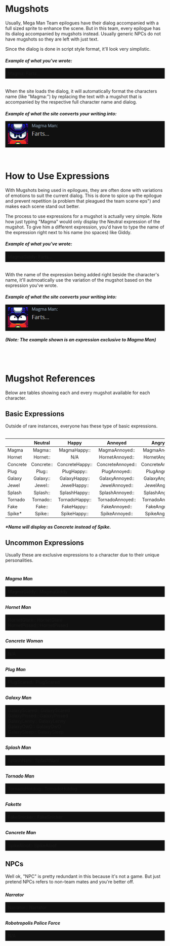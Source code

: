 <h1>Mugshots</h1>

Usually, Mega Man Team epilogues have their dialog accompanied with a full sized sprite to enhance the scene. But in this team, every epilogue has its dialog accompanied by mugshots instead. Usually generic NPCs do not have mugshots so they are left with just text.

Since the dialog is done in script style format, it'll look very simplistic.

<h5>Example of what you've wrote:</h5>
<div style="background-color:#101010; margin-top:-8px; text-align:left; vertical-align: middle; padding:8px;">Magma: Farts...</div><br>

When the site loads the dialog, it will automatically format the characters name (like "Magma:") by replacing the text with a mugshot that is accompanied by the respective full character name and dialog.

<h5>Example of what the site converts your writing into:</h5>
<div style="background-color:#101010; margin-top:-8px; text-align:left; vertical-align: middle; padding:8px;"><img src="assets/images/guide/example1.png"></div>
<br><br>
<h1>How to Use Expressions</h1>

With Mugshots being used in epilogues, they are often done with variations of emotions to suit the current dialog. This is done to spice up the epilogue and prevent repetition (a problem that pleagued the team scene eps") and makes each scene stand out better.

The process to use expressions for a mugshot is actually very simple. Note how just typing "Magma" would only display the Neutral expression of the mugshot. To give him a different expression, you'd have to type the name of the expression right next to his name (no spaces) like Giddy.

<h5>Example of what you've wrote:</h5>
<div style="background-color:#101010; margin-top:-8px; text-align:left; vertical-align: middle; padding:8px;">MagmaGiddy: Farts...</div><br>

With the name of the expression being added right beside the character's name, it'll autmoatically use the variation of the mugshot based on the expression you've wrote.

<h5>Example of what the site converts your writing into:</h5>
<div style="background-color:#101010; margin-top:-8px; text-align:left; vertical-align: middle; padding:8px;"><img src="assets/images/guide/example2.png"></div>
<h5>(Note: The example shown is an expression exclusive to Magma Man)</h5>
<br><br>
<h1>Mugshot References</h1>

Below are tables showing each and every mugshot available for each character. 

<h2>Basic Expressions</h2>

Outside of rare instances, everyone has these type of basic expressions.
<br><br>

|          |Neutral| Happy |Annoyed| Angry |Shocked|  Sad  |Damaged|Relieved|
|-------|:---:|:---:|:---:|:---:|:---:|:---:|:---:|:---:|
| Magma    |Magma::|MagmaHappy::|MagmaAnnoyed::|MagmaAngry::|MagmaShocked::|MagmaSad::|MagmaDamaged::|MagmaRelieved::|
| Hornet   |Hornet::|N/A|HornetAnnoyed::|HornetAngry::|HornetShocked::|HornetSad::|HornetDamaged::|HornetRelieved::|
| Concrete |Concrete::|ConcreteHappy::|ConcreteAnnoyed::|ConcreteAngry::|ConcreteShocked::|ConcreteSad::|ConcreteDamaged::|ConcreteRelieved::|
| Plug     |Plug::|PlugHappy::|PlugAnnoyed::|PlugAngry::|PlugShocked::|PlugSad::|PlugDamaged::|PlugRelieved::|
| Galaxy   |Galaxy::|GalaxyHappy::|GalaxyAnnoyed::|GalaxyAngry::|GalaxyShocked::|GalaxySad::|GalaxyDamaged::|GalaxyRelieved::|
| Jewel    |Jewel::|JewelHappy::|JewelAnnoyed::|JewelAngry::|JewelShocked::|JewelSad::|JewelDamaged::|JewelRelieved::|
| Splash   |Splash::|SplashHappy::|SplashAnnoyed::|SplashAngry::|SplashShocked::|SplashSad::|SplashDamaged::|SplashRelieved::|
| Tornado  |Tornado::|TornadoHappy::|TornadoAnnoyed::|TornadoAngry::|TornadoShocked::|TornadoSad::|TornadoDamaged::|TornadoRelieved::|
| Fake     |Fake::|FakeHappy::|FakeAnnoyed::|FakeAngry::|FakeShocked::|FakeSad::|FakeDamaged::|FakeRelieved::|
| Spike*   |Spike::|SpikeHappy::|SpikeAnnoyed::|SpikeAngry::|SpikeShocked::|N/A|N/A|N/A|

<h5>*Name will display as Concrete instead of Spike.</h5>

<h2>Uncommon Expressions</h2>

Usually these are exclusive expressions to a character due to their unique personalities.
<br><br>

<div style="margin-top:24px;"><h5>Magma Man</h5></div>
<div style="background-color:#101010; margin-top:-8px; text-align:left; vertical-align: middle; padding:8px;">
MagmaGiddy:: MagmaGiddy
</div>


<div style="margin-top:24px;"><h5>Hornet Man</h5></div>
<div style="background-color:#101010; margin-top:-8px; text-align:left; vertical-align: middle; padding:8px;">
HornetGlare:: HornetGlare<br>
HornetPissed:: HornetPissed
</div>

<div style="margin-top:24px;"><h5>Concrete Woman</h5></div>
<div style="background-color:#101010; margin-top:-8px; text-align:left; vertical-align: middle; padding:8px;">
N/A
</div>

<div style="margin-top:24px;"><h5>Plug Man</h5></div>
<div style="background-color:#101010; margin-top:-8px; text-align:left; vertical-align: middle; padding:8px;">
PlugScared:: PlugScared 
</div>

<div style="margin-top:24px;"><h5>Galaxy Man</h5></div>
<div style="background-color:#101010; margin-top:-8px; text-align:left; vertical-align: middle; padding:8px;">
GalaxyScared:: GalaxyScared <br>
GalaxyPissed:: GalaxyPissed <br>
GalaxyLenny:: GalaxyLenny <br>
GalaxyOwO:: GalaxyOwO <br>
GalaxySleep:: GalaxySleep
</div>

<div style="margin-top:24px;"><h5>Splash Man</h5></div>
<div style="background-color:#101010; margin-top:-8px; text-align:left; vertical-align: middle; padding:8px;">
SplashNani:: SplashNani
</div>

<div style="margin-top:24px;"><h5>Tornado Man</h5></div>
<div style="background-color:#101010; margin-top:-8px; text-align:left; vertical-align: middle; padding:8px;">
TornadoHotdog:: TornadoHotdog
</div>

<div style="margin-top:24px;"><h5>Fakette</h5></div>
<div style="background-color:#101010; margin-top:-8px; text-align:left; vertical-align: middle; padding:8px;">
FakeSnicker:: FakeSnicker
</div>

<div style="margin-top:24px;"><h5>Concrete Man</h5></div>
<div style="background-color:#101010; margin-top:-8px; text-align:left; vertical-align: middle; padding:8px;">
SpikeAloof:: SpikeAloof
</div>


<h2>NPCs</h2>
Well ok, "NPC" is pretty redundant in this because it's not a game. But just pretend NPCs refers to non-team mates and you're better off.

<div style="margin-top:24px;"><h5>Narrator</h5></div>
<div style="background-color:#101010; margin-top:-8px; text-align:left; vertical-align: middle; padding:8px;">
Narrator:: Narrator
</div>

<div style="margin-top:24px;"><h5>Robotropolis Police Force</h5></div>
<div style="background-color:#101010; margin-top:-8px; text-align:left; vertical-align: middle; padding:8px;">
N/A
</div>

<script>
var directory = "./assets/images/mugshots/";

//Instances of where a character has an image attached to their name. Along with bolding the name.

//Cyborg Resistance Members

var names = {concrete:"Concrete",
	spike:"Spike",
	magma:"Magma",
	hornet:"Hornet",
	galaxy:"Galaxy",
	plug:"Plug",
	tornado:"Tornado",
	fake:"Fake",
	jewel:"Jewel",
	splash:"Splash",
	narrator:"Narrator"
};

var expressions = {original:"",
	happy:"Happy",
	annoyed:"Annoyed",
	angry:"Angry",
	shocked:"Shocked",
	sad:"Sad",
	damaged:"Damaged",
	relieved:"Relieved",
	pissed:"Pissed",
	glare:"Glare",
	aloof:"Aloof",
	giddy:"Giddy",
	scared:"Scared",
	nani:"Nani",
	snicker:"Snicker",
	owo:"OwO",
	sleep:"Sleep",
	lenny:"Lenny",
	hotdog:"Hotdog"
};

//TODO: make it work with brackets and spaces between the name and expression
//Look at all name/expression combinations
for (var nameKey in names)
{
	for (var expressionKey in expressions)
	{
		var str = names[nameKey] + expressions[expressionKey] + "::";

		var find = new RegExp(str, "gi");
		var imagePath = directory + nameKey + expressionKey + ".png"; 

		replace = "<img src=" + imagePath + ">";

		//TODO: check and see if replace path exists, if not, bold name and continue, else...
		document.body.innerHTML = document.body.innerHTML.replace(find, replace);
	}
	

}

body {
  background: #080808;
}
</script>

